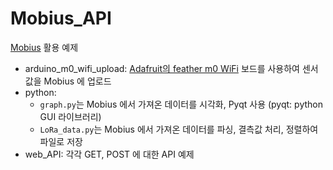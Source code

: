 # Mobius_API

[Mobius](https://github.com/IoTKETI/Mobius) 활용 예제

- arduino_m0_wifi_upload: [Adafruit의 feather m0 WiFi](https://www.adafruit.com/product/3010) 보드를 사용하여 센서 값을 Mobius 에 업로드
- python: 
  - `graph.py`는 Mobius 에서 가져온 데이터를 시각화, Pyqt 사용 (pyqt: python GUI 라이브러리)
  - `LoRa_data.py`는 Mobius 에서 가져온 데이터를 파싱, 결측값 처리, 정렬하여 파일로 저장
- web_API: 각각 GET, POST 에 대한 API 예제
